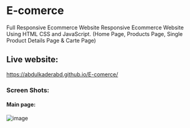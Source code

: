# E-comerce
Full Responsive Ecommerce Website Responsive Ecommerce Website Using HTML CSS and JavaScript. (Home Page, Products Page, Single Product Details Page & Carte Page)

## Live website:
https://abdulkaderabd.github.io/E-comerce/

### Screen Shots:
#### Main page:
![image](https://github.com/user-attachments/assets/a45d3f8f-80dc-47a2-a2eb-d92103bdb0f2)


